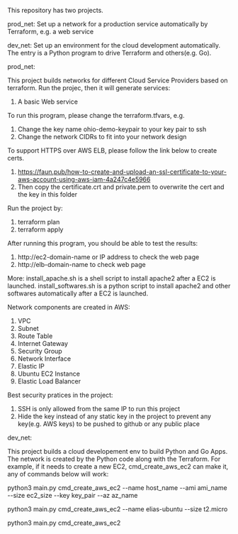 This repository has two projects.

prod_net: Set up a network for a production service automatically by Terraform, e.g. a web service

dev_net: Set up an environment for the cloud development automatically. The entry is a Python program to drive Terraform and others(e.g. Go). 


prod_net:

This project builds networks for different Cloud Service Providers based on terraform. Run the projec, then it will generate services:
1. A basic Web service


To run this program, please change the terraform.tfvars, e.g.
1. Change the key name ohio-demo-keypair to your key pair to ssh
2. Change the network CIDRs to fit into your network design

To support HTTPS over AWS ELB, please follow the link below to create certs.
1. https://faun.pub/how-to-create-and-upload-an-ssl-certificate-to-your-aws-account-using-aws-iam-4a247c4e5966
2. Then copy the certificate.crt and private.pem to overwrite the cert and the key in this folder

Run the project by:

1. terraform plan
2. terraform apply

After running this program, you should be able to test the results:
1. http://ec2-domain-name or IP address to check the web page
2. http://elb-domain-name to check web page

More:
install_apache.sh is a shell script to install apache2 after a EC2 is launched. 
install_softwares.sh is a python script to install apache2 and other softwares automatically after a EC2 is launched. 


Network components are created in AWS:
1. VPC
2. Subnet
3. Route Table
4. Internet Gateway
5. Security Group
6. Network Interface
7. Elastic IP 
8. Ubuntu EC2 Instance
9. Elastic Load Balancer

Best security pratices in the project:
1. SSH is only allowed from the same IP to run this project
2. Hide the key instead of any static key in the project to prevent any key(e.g. AWS keys) to be pushed to github or any public place


dev_net:

This project builds a cloud developement env to build Python and Go Apps. The network is created by the Python code along with the Terraform.
For example, if it needs to create a new EC2, cmd_create_aws_ec2 can make it, any of commands below will work: 

python3 main.py cmd_create_aws_ec2 --name host_name --ami ami_name --size ec2_size --key key_pair  --az az_name

python3 main.py cmd_create_aws_ec2 --name elias-ubuntu --size t2.micro

python3 main.py cmd_create_aws_ec2 

